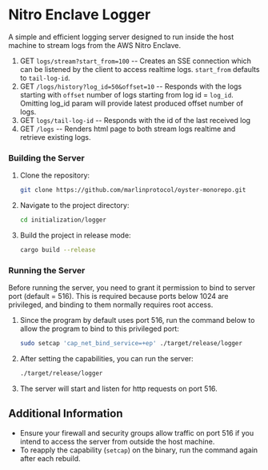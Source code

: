 # Nitro Enclave Logger

A simple and efficient logging server designed to run inside the host machine to stream logs from the AWS Nitro Enclave.

1. GET `logs/stream?start_from=100` -- Creates an SSE connection which can be listened by the client to access realtime logs. `start_from` defaults to `tail-log-id`.    
2. GET `/logs/history?log_id=50&offset=10` -- Responds with the logs starting with `offset` number of logs starting from log id = `log_id`. Omitting log_id param will provide latest produced offset number of logs.
3. GET `logs/tail-log-id` -- Responds with the id of the last received log
4. GET `/logs` -- Renders html page to both stream logs realtime and retrieve existing logs. 

### Building the Server

1. Clone the repository:

    ```bash
    git clone https://github.com/marlinprotocol/oyster-monorepo.git
    ```

2. Navigate to the project directory:

    ```bash
    cd initialization/logger
    ```

3. Build the project in release mode:

    ```bash
    cargo build --release
    ```

### Running the Server

Before running the server, you need to grant it permission to bind to server port (default = 516). This is required because ports below 1024 are privileged, and binding to them normally requires root access.

1. Since the program by default uses port 516, run the command below to allow the program to bind to this privileged port:

    ```bash
    sudo setcap 'cap_net_bind_service=+ep' ./target/release/logger
    ```

2. After setting the capabilities, you can run the server:

    ```bash
    ./target/release/logger
    ```

3. The server will start and listen for http requests on port 516.

## Additional Information

- Ensure your firewall and security groups allow traffic on port 516 if you intend to access the server from outside the host machine.
- To reapply the capability (`setcap`) on the binary, run the command again after each rebuild.
